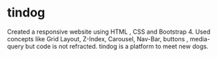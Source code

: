 # tindog
Created a responsive website using HTML , CSS and Bootstrap 4. Used concepts like Grid Layout, Z-Index, Carousel, Nav-Bar, buttons , media-query but code is not refracted. tindog is a platform to meet new dogs.

